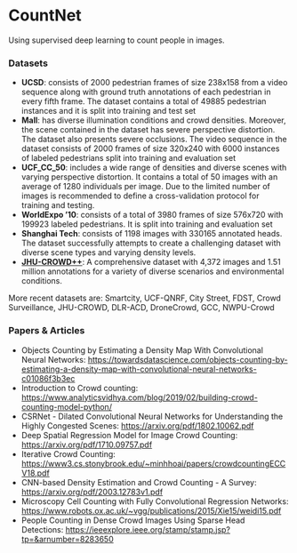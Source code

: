# CountNet
Using supervised deep learning to count people in images.

### Datasets
- **UCSD**: consists of 2000 pedestrian frames of size 238x158 from a video sequence along with ground truth annotations of each pedestrian in every fifth frame. The dataset contains a total of 49885 pedestrian instances and it is split into training and test set
- **Mall**: has diverse illumination conditions and crowd densities. Moreover, the scene contained in the dataset has severe perspective distortion. The dataset also presents severe occlusions. The video sequence in the dataset consists of 2000 frames of size 320x240 with 6000 instances of labeled pedestrians split into training and evaluation set
- **UCF_CC_50**: includes a wide range of densities and diverse scenes with varying perspective distortion. It contains a total of 50 images with an average of 1280 individuals per image. Due to the limited number of images is recommended to define a cross-validation protocol for training and testing.
- **WorldExpo ’10**: consists of a total of 3980 frames of size 576x720 with 199923 labeled pedestrians. It is split into training and evaluation set
- **Shanghai Tech**: consists of 1198 images with 330165 annotated heads. The dataset successfully attempts to create a challenging dataset with diverse scene types and varying density levels.
- [**JHU-CROWD++**](http://www.crowd-counting.com/): A comprehensive dataset with 4,372 images and 1.51 million annotations for a variety of diverse scenarios and environmental conditions.

More recent datasets are: Smartcity, UCF-QNRF, City Street, FDST, Crowd Surveillance, JHU-CROWD,
DLR-ACD, DroneCrowd, GCC, NWPU-Crowd

### Papers & Articles
- Objects Counting by Estimating a Density Map With Convolutional Neural Networks: https://towardsdatascience.com/objects-counting-by-estimating-a-density-map-with-convolutional-neural-networks-c01086f3b3ec
- Introduction to Crowd counting: https://www.analyticsvidhya.com/blog/2019/02/building-crowd-counting-model-python/
- CSRNet - Dilated Convolutional Neural Networks for Understanding the Highly Congested Scenes: https://arxiv.org/pdf/1802.10062.pdf
- Deep Spatial Regression Model for Image Crowd Counting: https://arxiv.org/pdf/1710.09757.pdf
- Iterative Crowd Counting: https://www3.cs.stonybrook.edu/~minhhoai/papers/crowdcountingECCV18.pdf
- CNN-based Density Estimation and Crowd Counting - A Survey: https://arxiv.org/pdf/2003.12783v1.pdf
- Microscopy Cell Counting with Fully Convolutional Regression Networks: https://www.robots.ox.ac.uk/~vgg/publications/2015/Xie15/weidi15.pdf
- People Counting in Dense Crowd Images Using Sparse Head Detections: https://ieeexplore.ieee.org/stamp/stamp.jsp?tp=&arnumber=8283650
